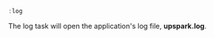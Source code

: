 <!--TITLE:log-->
<!--ABOUT:The log task will open the Upspark log file.-->

```javascript
:log
```

The log task will open the application's log file, **upspark.log**.